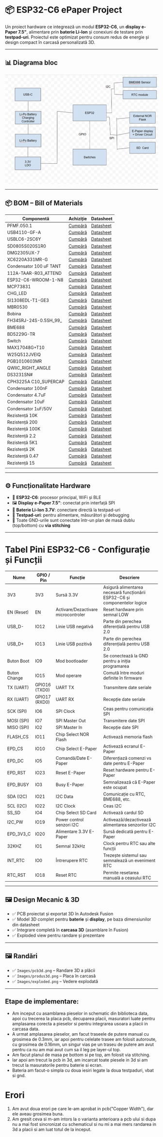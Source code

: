 # 📦 ESP32-C6 ePaper Project

Un proiect hardware ce integrează un modul **ESP32-C6**, un **display e-Paper 7.5"**, alimentare prin **baterie Li-Ion** și conexiuni de testare prin **testpad-uri**. Proiectul este optimizat pentru consum redus de energie și design compact în carcasă personalizată 3D.

---

## 📊 Diagrama bloc

![Diagramă Bloc](Images/diagram_bloc.png)

---

## 📦 BOM – Bill of Materials
| Componentă                 | Achiziție                                     | Datasheet                                   |
|---------------------------|-----------------------------------------------|---------------------------------------------|
| PFMF.050.1                | [Cumpără](https://ro.mouser.com/ProductDetail/Schurter/PFMF.050.2?qs=1auRipcfynCums5v1iucSA%3D%3D)                     | [Datasheet](https://ro.mouser.com/datasheet/2/358/typ_PFMF-1275918.pdf)                 |
| USB4110-GF-A              | [Cumpără]([LINK_CUMPARARE](https://ro.mouser.com/ProductDetail/GCT/USB4110-GF-A?qs=KUoIvG%2F9IlYiZvIXQjyJeA%3D%3D))                     | [Datasheet]([LINK_DATASHEET](https://ro.mouser.com/datasheet/2/837/GCT_USB4110_Product_Drawing___20k_cycles-3455479.pdf))                 |
| USBLC6-2SC6Y              | [Cumpără]([LINK_CUMPARARE](https://ro.mouser.com/ProductDetail/STMicroelectronics/USBLC6-2SC6Y?qs=gNDSiZmRJS%2FOgDexvXkdow%3D%3D))                     | [Datasheet]([LINK_DATASHEET](https://ro.mouser.com/datasheet/2/389/usblc6_2sc6y-1852505.pdf))                 |
| SD0805S020S1R0            | [Cumpără]([LINK_CUMPARARE](https://ro.mouser.com/ProductDetail/KYOCERA-AVX/SD0805S020S1R0?qs=jCA%252BPfw4LHbpkAoSnwrdjw%3D%3D))                     | [Datasheet]([LINK_DATASHEET](https://ro.mouser.com/datasheet/2/40/schottky-3165252.pdf))                 |
| DMG2305UX-7               | [Cumpără]([LINK_CUMPARARE](https://ro.mouser.com/ProductDetail/Diodes-Incorporated/DMG2305UX-7?qs=L1DZKBg7t5F%2FNBHrjfxC%252Bg%3D%3D))                     | [Datasheet]([LINK_DATASHEET](https://www.diodes.com/assets/Datasheets/DMG2305UX.pdf))                 |
| XC6220A331MR-G            | [Cumpără]([LINK_CUMPARARE](https://ro.mouser.com/ProductDetail/Torex-Semiconductor/XC6220A331MR-G?qs=AsjdqWjXhJ8ZSWznL1J0gg%3D%3D))                     | [Datasheet]([LINK_DATASHEET](https://ro.mouser.com/datasheet/2/760/xc6220-3371556.pdf))                 |
| Condensator 100 uF TANT   | [Cumpără]([LINK_CUMPARARE](https://ro.mouser.com/ProductDetail/KYOCERA-AVX/TAJW107M010RNJ?qs=Wtp%252Bf%2FAeVqIH8v1VxV%252B1Rg%3D%3D))                     | [Datasheet]([LINK_DATASHEET](https://ro.mouser.com/datasheet/2/40/TAJ-3165264.pdf))                 |
| 112A-TAAR-R03_ATTEND      | [Cumpără]([LINK_CUMPARARE](https://www.digikey.ro/en/products/detail/attend-technology/112A-TAAR-R03/17633923))                     | [Datasheet]([LINK_DATASHEET](https://www.attend.com.tw/data/download/file/112A-TAAR-R03_Spec.pdf))                 |
| ESP32-C6-WROOM-1-N8       | [Cumpără]([LINK_CUMPARARE](https://ro.mouser.com/ProductDetail/Espressif-Systems/ESP32-C6-WROOM-1-N8?qs=8Wlm6%252BaMh8ST02Gmwp74cw%3D%3D))                     | [Datasheet]([LINK_DATASHEET](https://ro.mouser.com/datasheet/2/891/Espressif_ESP32_C6_WROOM_1__Datasheet_V0_1_PRELIMI-3239987.pdf))                 |
| MCP73831                  | [Cumpără]([LINK_CUMPARARE](https://ro.mouser.com/ProductDetail/Microchip-Technology/MCP73831T-2ACI-OT?qs=yUQqVecv4qvbBQBGbHx0Mw%3D%3D))                     | [Datasheet]([LINK_DATASHEET](https://ro.mouser.com/datasheet/2/268/MCP73831_Family_Data_Sheet_DS20001984H-3441711.pdf))                 |
| CHG_LED                   | [Cumpără]([LINK_CUMPARARE](https://store.comet.srl.ro/Catalogue/Product/40478/))                     | [Datasheet]([LINK_DATASHEET](https://www.snapeda.com/parts/KP-1608SURCK/Kingbright/datasheet/))                 |
| SI1308EDL-T1-GE3          | [Cumpără]([LINK_CUMPARARE](https://ro.mouser.com/ProductDetail/Vishay-Semiconductors/SI1308EDL-T1-GE3?qs=bX1%252BNvsK%2FBramh9tgpOaEw%3D%3D))                     | [Datasheet]([LINK_DATASHEET](https://www.vishay.com/doc?63399))                 |
| MBR0530                   | [Cumpără]([LINK_CUMPARARE](https://ro.mouser.com/ProductDetail/Micro-Commercial-Components-MCC/MBR0530-T?qs=9VyI4qLX4NTSXkb9ynzJnA%3D%3D))                     | [Datasheet]([LINK_DATASHEET](https://ro.mouser.com/datasheet/2/258/mcc_mbr0520~mbr0560sod123-1179695.pdf))                 |
| Bobina                    | [Cumpără]([LINK_CUMPARARE](https://ro.mouser.com/ProductDetail/Wurth-Elektronik/744043680?qs=PGXP4M47uW6VkZq%252BkzjrHA%3D%3D))                     | [Datasheet]([LINK_DATASHEET](https://www.we-online.com/components/products/datasheet/744043680.pdf))                 |
| FH34SRJ-24S-0.5SH_99_     | [Cumpără]([LINK_CUMPARARE](https://ro.mouser.com/ProductDetail/Hirose-Connector/FH34SRJ-24S-0.5SH99?qs=vcbW%252B4%252BSTIpKBl5ap9J8Fw%3D%3D))                     | [Datasheet]([LINK_DATASHEET](https://ro.mouser.com/datasheet/2/185/FH34SRJ_24S_0_5SH_99__CL0580_1255_6_99_2DDrawing_0-1615044.pdf))                 |
| BME688                    | [Cumpără]([LINK_CUMPARARE](https://ro.mouser.com/ProductDetail/Bosch-Sensortec/BME688?qs=IS%252B4QmGtzzqQoVDscqwx3A%3D%3D))                     | [Datasheet]([LINK_DATASHEET](https://ro.mouser.com/datasheet/2/783/bst_bme688_fl000-2307034.pdf))                 |
| BD5229G-TR                | [Cumpără]([LINK_CUMPARARE](https://ro.mouser.com/ProductDetail/ROHM-Semiconductor/BD5229G-TR?qs=4kLU8WoGk0vvnhrrYwdszw%3D%3D))                     | [Datasheet]([LINK_DATASHEET](https://fscdn.rohm.com/en/products/databook/datasheet/ic/power/voltage_detector/bd52xxg-e.pdf))                 |
| Switch             | [Cumpără]([LINK_CUMPARARE](https://ro.mouser.com/ProductDetail/CK/KMR221GULCLFS?qs=u2NJ%252B70r0goBXaNk7IrU0Q%3D%3D))                     | [Datasheet]([LINK_DATASHEET](https://www.ckswitches.com/media/1479/kmr2.pdf))                 |
| MAX17048G+T10             | [Cumpără]([LINK_CUMPARARE](https://ro.mouser.com/ProductDetail/Analog-Devices-Maxim-Integrated/MAX17048G%2bT10?qs=D7PJwyCwLAoGnnn8jEPRBQ%3D%3D))                     | [Datasheet]([LINK_DATASHEET](https://ro.mouser.com/datasheet/2/609/MAX17048_MAX17049-3469099.pdf))                 |
| W25Q512JVEIQ              | [Cumpără]([LINK_CUMPARARE](https://ro.mouser.com/ProductDetail/Winbond/W25Q512JVEIQ?qs=l7cgNqFNU1jw6svr3at6tA%3D%3D))                     | [Datasheet]([LINK_DATASHEET](https://ro.mouser.com/datasheet/2/949/Winbond_W25Q512JV_Datasheet-3240039.pdf))                 |
| PGB1010603MR              | [Cumpără]([LINK_CUMPARARE](https://ro.mouser.com/ProductDetail/Littelfuse/PGB1010603MRHF?qs=KvZd0dN2Zg%2FuIq6icj%252BGKA%3D%3D))                     | [Datasheet]([LINK_DATASHEET](https://www.littelfuse.com/media?resourcetype=datasheets&itemid=8a337998-d54d-466b-be4e-dc5bcd1f9321&filename=littelfuse_pulseguard_pgb1_datasheet.pdf))                 |
| QWIIC_RIGHT_ANGLE         | [Cumpără]([[LINK_CUMPARARE](https://ro.mouser.com/ProductDetail/Analog-Devices-Maxim-Integrated/DS3231SN?qs=ffX8NcjNb2RmKAb9wAk9Ug%3D%3D)](https://ro.mouser.com/ProductDetail/GCT/USB4110-GF-A?qs=KUoIvG%2F9IlYiZvIXQjyJeA%3D%3D))                     | [Datasheet]([LINK_DATASHEET](https://ro.mouser.com/datasheet/2/837/GCT_USB4110_Product_Drawing___20k_cycles-3455479.pdf))                 |
| DS3231SN#                 | [Cumpără]([LINK_CUMPARARE](https://ro.mouser.com/ProductDetail/Analog-Devices-Maxim-Integrated/DS3231SN?qs=ffX8NcjNb2RmKAb9wAk9Ug%3D%3D))                     | [Datasheet]([LINK_DATASHEET](https://ro.mouser.com/datasheet/2/609/DS3231-3421123.pdf))                 |
| CPH3225A C10_SUPERCAP     | [Cumpără]([LINK_CUMPARARE](https://ro.mouser.com/ProductDetail/Seiko-Semiconductors/CPH3225A?qs=3etwrb1wR%252BhUOph6lAO7eg%3D%3D))                     | [Datasheet]([LINK_DATASHEET](https://ro.mouser.com/datasheet/2/360/Seiko_Instruments_MicroBattery_E_20230330_2024Jan_-3561061.pdf))                 |
| Condensator 100nF         | [Cumpără]([LINK_CUMPARARE](https://ro.mouser.com/ProductDetail/KYOCERA-AVX/06033G104ZAT2A?qs=NXubJDmysXJMPmHfVo6Z%252BA%3D%3D))                     | [Datasheet]([LINK_DATASHEET](https://ro.mouser.com/datasheet/2/40/KGM_Y5V-3223189.pdf))                 |
| Condensator 4.7uF         | [Cumpără]([LINK_CUMPARARE](https://ro.mouser.com/ProductDetail/KYOCERA-AVX/0402ZD475MAT2A?qs=NBFAU1oqP4W4U2PCPHI0sg%3D%3D))                     | [Datasheet]([LINK_DATASHEET](https://ro.mouser.com/datasheet/2/40/cx5r_KGM-3223198.pdf))                 |
| Condensator 10uF          | [Cumpără]([LINK_CUMPARARE](https://ro.mouser.com/ProductDetail/Samsung-Electro-Mechanics/CL10A106KQ8NNNL?qs=xZ%2FP%252Ba9zWqaes9JKSsob2Q%3D%3D))                     | [Datasheet]([LINK_DATASHEET](https://ro.mouser.com/datasheet/2/585/MLCC-1837944.pdf))                 |
| Condensator 1uF/50V       | [Cumpără]([LINK_CUMPARARE](https://ro.mouser.com/ProductDetail/KYOCERA-AVX/06035D105MAT2A?qs=k4kUdCzLgS5%252BURKe1SOIeQ%3D%3D))                     | [Datasheet]([LINK_DATASHEET](https://ro.mouser.com/datasheet/2/40/cx5r_KGM-3223198.pdf))                 |
| Rezistență 10K            | [Cumpără]([LINK_CUMPARARE](https://ro.mouser.com/ProductDetail/Vishay-Beyschlag/MCS0402MD1002BE000?qs=17u8i%2FzlE8%2F9BrAaXkMk1w%3D%3D))                     | [Datasheet]([LINK_DATASHEET](https://www.vishay.com/doc?28952))                 |
| Rezistență 200            | [Cumpără]([LINK_CUMPARARE](https://ro.mouser.com/ProductDetail/Vishay-Beyschlag/MCS0402MD2000BE100?qs=3SvaY9RawMJNVte4F12%252BZQ%3D%3D))                     | [Datasheet]([LINK_DATASHEET](https://www.vishay.com/doc?28952))                 |
| Rezistență 100K           | [Cumpără]([LINK_CUMPARARE](https://ro.mouser.com/ProductDetail/Vishay-Beyschlag/MCT0603PD1003DP500?qs=5aG0NVq1C4wWAn8Ei3OpZA%3D%3D))                     | [Datasheet]([LINK_DATASHEET](https://www.vishay.com/doc?28916))                 |
| Rezistență 2.2            | [Cumpără]([LINK_CUMPARARE](https://ro.mouser.com/ProductDetail/SEI-Stackpole/RMCF0402FT2R20?qs=IPgv5n7u5QbBgyl0jwhwsA%3D%3D))                     | [Datasheet]([LINK_DATASHEET](https://ro.mouser.com/datasheet/2/385/SEI_RMCF_RMCP-3077565.pdf))                 |
| Rezistență 5K1            | [Cumpără]([LINK_CUMPARARE](https://www.venkel.com/part/TFCR0603-16W-K-5690FT))                     | [Datasheet]([LINK_DATASHEET](https://ro.mouser.com/datasheet/2/385/SEI_RMCF_RMCP-3077565.pdf))                 |
| Rezistență 2K             | [Cumpără]([LINK_CUMPARARE](https://ro.mouser.com/ProductDetail/Vishay-Beyschlag/MCS04020C2001FE000?qs=wTZ%2FFzl837YG0wIkZJJOwQ%3D%3D))                     | [Datasheet]([LINK_DATASHEET](https://www.vishay.com/doc?28705))                 |
| Rezistență 0.47           | [Cumpără]([LINK_CUMPARARE](https://ro.mouser.com/ProductDetail/SEI-Stackpole/CSR0402JKR470?qs=IPgv5n7u5QawIB6nBEt8wA%3D%3D))                     | [Datasheet]([LINK_DATASHEET](https://ro.mouser.com/datasheet/2/385/SEI_CSR_CSRN-3077593.pdf))                 |
| Rezistență 15             | [Cumpără]([LINK_CUMPARARE](https://ro.mouser.com/ProductDetail/YAGEO/RT0402FRE0715RL?qs=BXCcY9r%252B08DFFpLSkPOIqQ%3D%3D))                     | [Datasheet]([LINK_DATASHEET](https://ro.mouser.com/datasheet/2/447/PYu_RT_1_to_0_01_RoHS_L_15-3461507.pdf))                 |
                                                  |

---

## ⚙️ Funcționalitate Hardware

- 🧠 **ESP32-C6**: procesor principal, WiFi și BLE
- 🖼️ **Display e-Paper 7.5”**: conectat prin interfață SPI
- 🔋 **Baterie Li-Ion 3.7V**: conectare directă la testpad-uri
- 🧪 **Testpad-uri**: pentru alimentare, măsurători și debugging
- 🧲 Toate GND-urile sunt conectate într-un plan de masă dublu (top/bottom) cu **via stitching**

---

# Tabel Pini ESP32-C6 - Configurație și Funcții

| Nume            | GPIO / Pin       | Funcție                              | Descriere                                                                 |
|-----------------|------------------|--------------------------------------|---------------------------------------------------------------------------|
| 3V3             | 3V3              | Sursă 3.3V                           | Asigură alimentarea necesară funcționării ESP32-C6 și componentelor logice |
| EN (Reset)      | EN               | Activare/Dezactivare microcontroler | Reset hardware prin semnal LOW                                            |
| USB_D-          | IO12             | Linie USB negativă                   | Parte din perechea diferențială pentru USB 2.0                            |
| USB_D+          | IO13             | Linie USB pozitivă                   | Parte din perechea diferențială pentru USB 2.0                            |
| Buton Boot      | IO9              | Mod bootloader                       | Se conectează la GND pentru a iniția programarea                          |
| Buton Change    | IO15             | Mod operare                          | Comută între moduri definite în firmware                                  |
| TX (UART)       | GPIO16 (TXD0)    | UART TX                              | Transmitere date seriale                                                  |
| RX (UART)       | GPIO17 (RXD0)    | UART RX                              | Recepție date seriale                                                     |
| SCK (SPI)       | IO6              | SPI Clock                            | Ceas pentru comunicația SPI                                               |
| MOSI (SPI)      | IO7              | SPI Master Out                       | Transmitere date SPI                                                      |
| MISO (SPI)      | IO2              | SPI Master In                        | Recepție date SPI                                                         |
| FLASH_CS        | IO11             | Chip Select NOR Flash                | Activează memoria flash                                                   |
| EPD_CS          | IO10             | Chip Select E-Paper                  | Activează ecranul E-Paper                                                 |
| EPD_DC          | IO5              | Comandă/Date E-Paper                 | Diferențiază comenzi vs date pentru E-Paper                              |
| EPD_RST         | IO23             | Reset E-Paper                        | Reset hardware pentru E-Paper                                             |
| EPD_BUSY        | IO3              | Busy E-Paper                         | Semnalizează că E-Paper este ocupat                                      |
| SDA (I2C)       | IO21             | I2C Data                             | Comunicație cu RTC, BME688, etc.                                          |
| SCL (I2C)       | IO22             | I2C Clock                            | Ceas I2C                                                                  |
| SS_SD           | IO4              | Chip Select SD Card                  | Activează cardul SD                                                       |
| I2C_PW          | IO19             | Power control senzori I2C            | Activează/dezactivează alimentarea senzorilor I2C                         |
| EPD_3V3_C       | IO20             | Alimentare 3.3V E-Paper              | Sursă dedicată pentru E-Paper                                             |
| 32KHZ           | IO1              | Semnal 32kHz                         | Clock pentru RTC sau alte funcții                                         |
| INT_RTC         | IO0              | Întrerupere RTC                      | Trezește sistemul sau semnalează un eveniment RTC                         |
| RTC_RST         | IO18             | Reset RTC                            | Permite resetarea manuală a ceasului RTC                                  |

---

## 🖼️ Design Mecanic & 3D

- ✅ PCB proiectat și exportat 3D în Autodesk Fusion
- ✅ Model 3D complet pentru **baterie** și **display**, pe baza dimensiunilor din datasheet
- ✅ Integrare completă în **carcasa 3D** (asamblare în Fusion)
- ✅ Exploded view pentru randare și prezentare

---

## 🖼️ Randări


- ✅ `Images/pcb3d.png` – Randare 3D a plăcii
- ✅ `Images/produs3d.png` – Placa în carcasă
- ✅ `Images/exploded.png` – Vedere explodată

---

## Etape de implementare:
 - Am inceput cu asamblarea pieselor in schematic din biblioteca data, apoi cu trecerea la placa pcb, decuparea placii, masuratori luate pentru amplasarea corecta a pieselor si pentru integrarea usoara a placii in carcasa data.
 - A urmat amplasarea pieselor, am facut traseele de putere manual cu grosimea de 0.3mm, iar apoi pentru celelate trasee am folosit autoroute, cu grosimea de 0.16mm, un singur vias pe un traseu de putere am avut pentru ca nu am mai avut cum sa il leg pe layer-ul top.
 - Am facut planul de masa pe bottom si pe top, am folosit via stitching.
 - Iar apoi am trecut la pcb in 3d, am incarcat toate piesele in 3d si am trecut la masuratorile pentru baterie si ecran.
 - Bateria am facut-o simpla cu doua iesiri legate la doua testpaduri, vbat si gnd.


# Erori
1. Am avut doua erori pe care le-am aprobat in pcb("Copper Width"), dar ele aveau grosimea buna.
2. Am gresit ceva si m-am intors la o varianta anterioara a pcb ului si dupa nu a mai fost sincronizat cu schematicul si nu mi a mai mers randarea in 3d a placii si am luat totul de la inceput.


